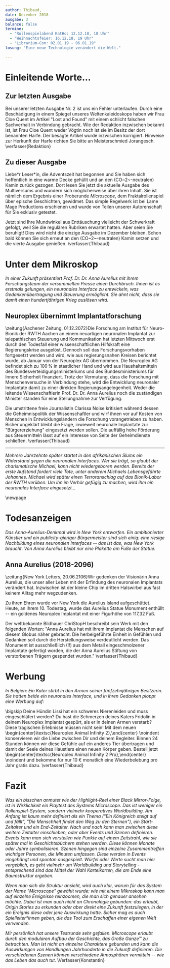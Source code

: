 ```yaml
---
author: Thibaud,
date: Dezember 2018
ausgabe: 3
balance: false
termine:
  - "Rollenspielabend KatHo: 12.12.18, 18 Uhr"
  - "Weihnachtsfeier: 16.12.18, 19 Uhr"
  - "Librarium-Con: 02.01.19 - 06.01.19"
losung: "Eine neue Technologie verändert die Welt."

---
```


# Einleitende Worte...
## Zur letzten Ausgabe
Bei unserer letzten Ausgabe Nr. 2 ist uns ein Fehler unterlaufen. Durch eine Beschädigung in einem Spiegel unseres Weltenkaleidoskops haben wir Frau Cloe Quent im Artikel "Lost and Found" mit einem schlicht falschen Sachverhalt in Verbindung gebracht. Wie der Redaktion inzwischen bekannt ist, ist Frau Cloe Quent weder Vögtin noch ist sie im Besitz der dort benannten Harfe. Der besagte Artikel wurde inzwischen korrigiert. Hinweise zur Herkunft der Harfe richten Sie bitte an Meisterschmied Jorangesch.
\verfasser{Redaktion}

## Zu dieser Ausgabe
Liebe\*r Leser\*in, die Adventszeit hat begonnen und Sie haben sich hoffentlich in eine warme Decke gehüllt und an den (CO~2~-neutralen) Kamin zurück gezogen. Dort lesen Sie jetzt die aktuelle Ausgabe des Multiversums und wundern sich möglicherweise über ihren Inhalt. Sie ist nämlich dem Ergebnis einer Proberunde *Microscope*, dem Fraktalrollenspiel über epische Geschichten, gewidmet. Das simple Regelwerk ist bei Lame Mage Productions erschienen und wurde von Teilen unserer Autorenschaft für Sie exklusiv getestet.

Jetzt sind Ihre Mundwinkel aus Enttäuschung vielleicht der Schwerkraft gefolgt, weil Sie die regulären Rubriken erwartet hatten. Aber seien Sie beruhigt! Dies wird nicht die einzige Ausgabe im Dezember bleiben. Schon bald können Sie sich erneut an den (CO~2~-neutralen) Kamin setzen und die vierte Ausgabe genießen.
\verfasser{Thibaud}

# Unter dem Mikroskop
*In einer Zukunft präsentiert Prof. Dr. Dr. Anna Aurelius mit ihrem Forschungsteam der versammelten Presse einen Durchbruch. Ihnen ist es erstmals gelungen, ein neuronales Interface zu entwickeln, was Gedankenübertragung und Steuerung ermöglicht. Sie ahnt nicht, dass sie damit einen hundertjährigen Krieg auslösen wird.*

## Neuroplex übernimmt Implantatforschung
\zeitung{Aachener Zeitung, 01.12.2072}Die Forschung am Institut für Neuro-Bionik der RWTH Aachen an einem neuartigen neuronalen Implantat zur telepathischen Steuerung und Kommunikation hat letzten Mittwoch erst durch den Todesfall einer wissenschaftlichen Hilfskraft eine Regierungskrise ausgelöst. Dennoch soll das Forschungsvorhaben fortgesetzt werden und wird, wie aus regierungsnahen Kreisen berichtet wurde, ab Januar von der Neuroplex AG übernommen. Die Neuroplex AG befindet sich zu 100$\,$% in staatlicher Hand und wird aus Haushaltsmitteln des Bundesverteidigungsministeriums und des Bundesministeriums für Innere Sicherheit finanziert. Trotz der Vermutung, dass die Forschung mit Menschenversuche in Verbindung stehe, wird die Entwicklung neuronaler Implantate damit zu einer direkten Regierungsangelegenheit. Weder die leitende Wissenschaftlerin Prof. Dr. Dr. Anna Aurelius noch die zuständigen Minister standen für eine Stellungnahme zur Verfügung.

Die umstrittene freie Journalistin Clarissa Noise kritisiert während dessen die Geheimnispolitik der Wissenschaftler und wirf ihnen vor auf Kosten von Menschen in Entwicklungsländern die Forschung vorangetrieben zu haben. Bisher ungeklärt bleibt die Frage, inwieweit neuronale Implantate zur "Bürgererziehung" eingesetzt werden sollen. Die auffällig hohe Förderung aus Steuermitteln lässt auf ein Interesse von Seite der Geheimdienste schließen.
\verfasser{Thibaud}

---

*Mehrere Jahrzehnte später startet in den afrikanischen Slums ein Widerstand gegen die neuronalen Interfaces. Wer sie trägt, so glaubt der charismatische Michael, kann nicht wiedergeboren werden. Bereits der erste Aufstand fordert viele Tote, unter anderem Michaels Lebensgefährte Johannes. Michael wird später einen Terroranschlag auf das Bionik-Labor der RWTH verüben. Um ihn im Verhör gefügig zu machen, wird ihm ein neuronales Interface eingesetzt...*

\newpage

# Todesanzeigen
*Das Anna-Aurelius-Denkmal wird in New York entworfen. Ein ambitionierter Künstler und ein publicity-gieriger Bürgermeister sind sich einig: eine riesige Nachbildung eines neuronalen Interfaces -- das ist das, was New York braucht. Von Anna Aurelius bleibt nur eine Plakette am Fuße der Statue.*

## Anna Aurelius (2018-2096)
\zeitung{New York Letters, 20.06.2106}Wir gedenken der Visionärin Anna Aurelius, die unser aller Leben mit der Erfindung des neuronalen Implantats verändert hat. Inzwischen ist der kleine Chip im dritten Halswirbel aus fast keinem Alltag mehr wegzudenken.

Zu ihren Ehren wurde vor New York die Aurelius Island aufgeschüttet. Heute, an ihrem 10. Todestag, wurde das Aurelius Statue Monument enthüllt -- ein goldenes Neuroplex Implantat mit einer Figurhöhe von 117,32 Fuß.

Der weltbekannte Bildhauer ChriStopH beschreibt sein Werk mit den folgenden Worten: "Anna Aurelius hat mit ihrem Implantat die Menschen auf diesem Globus näher gebracht. Die herbeigeführte Einheit in Gefühlen und Gedanken soll durch die Herstellungsweise verdeutlicht werden. Das Monument ist ausschließlich (‼) aus dem Metall eingeschmolzener Implantate gefertigt worden, die der Anna Aurelius Stiftung von verstorbenen Trägern gespendet wurden."
\verfasser{Thibaud}



# Werbung
*In Belgien: Ein Kater stirbt in den Armen seiner fünfzehnjährigen Besitzerin. Sie hatten beide ein neuronales Interface, und in ihren Gedanken ploppt eine Werbung auf:*

\bigskip
Deine Hündin Lissi hat ein schweres Nierenleiden und muss eingeschläfert werden? Du hast die Schmerzen deines Katers Fridolin in deinem Neuroplex Implantat gespürt, als er in deinen Armen verstarb? Diese tragischen Erlebnisse müssen nicht sein! Mit dem neuen
\begin{center}\textsc{Neuroplex Animal Infinity 2},\end{center} \noindent konservieren wir die Liebe zwischen Dir und deinem Begleiter. Binnen 24 Stunden können wir diese Gefühle auf ein anderes Tier übertragen und damit der Seele deines Haustiers einen neuen Körper geben. Bestell jetzt
\begin{center}\textsc{Neuroplex Animal Infinity 2 Pro},\end{center} \noindent und bekomme für nur 10 € monatlich eine Wiederbelebung pro Jahr gratis dazu.
\verfasser{Thibaud}

# Fazit
*Was ein bisschen anmutet wie der Highlight-Reel einer Black Mirror-Folge, ist in Wirklichkeit ein Playtest des Systems Microscope. Das ist weniger ein Rollenspiel-System, sondern vielmehr kooperatives Worldbuilding. Am Anfang ist kaum mehr definiert als ein Thema ("Ein Königreich steigt auf und fällt", "Die Menschheit findet den Weg zu den Sternen"), ein Start-Zeitalter und ein End-Zeitalter. Nach und nach kann man zwischen diese weitere Zeitalter einschieben, oder aber Events und Szenen definieren. Events kann man sich vorstellen wie Punkte auf einem Zeitstrahl, wie sie später mal in Geschichtsbüchern stehen werden. Diese können Monate oder Jahre symbolisieren. Szenen hingegen sind einzelne Zusammentreffen wichtiger Personen, die Minuten umfassen. Diese werden in Events eingehängt und spontan ausgespielt. Würfel oder Werte sucht man hier vergeblich, es geht vielmehr um Worldbuilding und Storytelling - entsprechend sind das Mittel der Wahl Karteikarten, die am Ende eine Baumstruktur ergeben.*

*Wenn man sich die Struktur ansieht, wird auch klar, warum für das System der Name "Microscope" gewählt wurde: wie mit einem Mikroskop kann man auf einzelne Ereignisse reinzoomen, die man sich genauer ansehen möchte. Dabei ist man auch nicht an Chronologie gebunden: das erlaubt, Origin Stories zu erkunden oder aber direkt eine Zukunft festzulegen, in der ein Ereignis diese oder jene Auswirkung hatte. Sicher mag es auch Spielleiter\*innen geben, die das Tool zum Erschaffen einer eigenen Welt verwenden.*

*Mir persönlich hat unsere Testrunde sehr gefallen. Microscope erlaubt durch den modularen Aufbau der Geschichte, das Große Ganze™ zu betrachten. Man ist nicht an einzelne Charaktere gebunden und kann die Auswirkungen von Handlungen Jahrhunderte in die Zukunft definieren. Die verschiedenen Szenen können verschiedene Atmosphären vermitteln -- wie das Leben das auch tut.*
\Verfasser{Konstantin}
